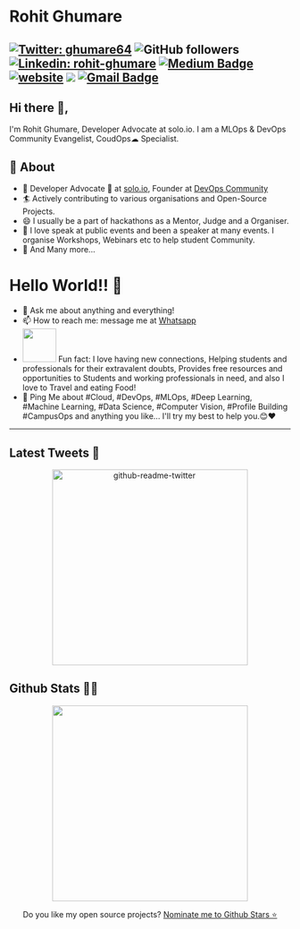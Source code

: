 # Rohit Ghumare
[![Twitter: ghumare64](https://img.shields.io/twitter/follow/ghumare64?style=social)](https://twitter.com/ghumare64)
![GitHub followers](https://img.shields.io/github/followers/rohitg00?label=Follow&style=social)
[![Linkedin: rohit-ghumare](https://img.shields.io/badge/-rohitghumare-blue?style=flat-square&logo=Linkedin&logoColor=white&link=https://www.linkedin.com/in/rohit-ghumare/)](https://www.linkedin.com/in/rohit-ghumare/) 
[![Medium Badge](https://img.shields.io/badge/-@ghumare64-03a57a?style=social&labelColor=black&logo=Medium&link=https://medium.com/@ghumare64/)](https://medium.com/@ghumare64/) 
[![website](https://img.shields.io/badge/Website-46a2f1.svg?&style=flat-square&logo=Google-Chrome&logoColor=white&link=https://linktr.ee/rohit_ghumare/)](https://linktr.ee/rohit_ghumare/)
![](https://visitor-badge.glitch.me/badge?page_id=rohitg00.rohitg00)
[![Gmail Badge](https://img.shields.io/badge/-GMail-c14438?style=social&logo=Gmail&logoColor=red&link=mailto:ghumare64@gmail.com)](mailto:ghumare64@gmail.com)
---
## Hi there 👋,           
I'm Rohit Ghumare, Developer Advocate at solo.io. I am a MLOps & DevOps Community Evangelist, CoudOps☁ Specialist.

## 🧐 About
- 🤠 Developer Advocate 🥑 at [solo.io](https://solo.io), Founder at [DevOps Community](https://devopscommunity.in)
- 🏄‍ Actively contributing to various organisations and Open-Source Projects.
- 😄 I usually be a part of hackathons as a Mentor, Judge and a Organiser.
- 🌱 I love speak at public events and been a speaker at many events. I organise Workshops, Webinars etc to help student Community.
- 👯 And Many more...

# Hello World!! 🤔
- 💬 Ask me about anything and everything! 
- 📫 How to reach me: message me at [Whatsapp](https://wa.me/918286933169)
- <img src="https://media.giphy.com/media/LnQjpWaON8nhr21vNW/giphy.gif" width="60"> Fun fact: I love having new connections, Helping students and professionals for their extravalent doubts, Provides free resources and opportunities to Students and working professionals in need, and also I love to Travel and eating Food! 
- 💬 Ping Me about #Cloud, #DevOps, #MLOps, #Deep Learning, #Machine Learning, #Data Science, #Computer Vision, #Profile Building #CampusOps and anything you like... I'll try my best to help you.😊❤
---

<h2>Latest Tweets 🧵</h2>
<p align='center'><a href="https://twitter.com/ghumare64"><img src="https://github-readme-twitter.gazf.vercel.app/api?id=ghumare64&layout=wide" width="350"  alt="github-readme-twitter"></a></p>

<h2>Github Stats 🐙🐱</h2>
<p align='center'>
  <a href="#"><img src="https://github-readme-stats.vercel.app/api?username=rohitg00&show_icons=true&count_private=true&theme=dark" width="350"></a>
<!--   <img src="https://codestats-readme.vercel.app/api?username=ghumare64&show_icons&theme=nightowl" alt="ghumare64's code::stats stats">
 -->
</p>

<p align='center'>
  Do you like my open source projects? <a href='https://stars.github.com/nominate/'>Nominate me to Github Stars ⭐</a>
</p>

<!--
**rohitg00** is a ✨ _special_ ✨ repository because its `README.md` (this file) appears on your GitHub profile.



-->
